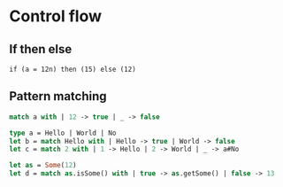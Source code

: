 # Control flow

## If then else

```text
if (a = 12n) then (15) else (12)
```

## Pattern matching

```ocaml
match a with | 12 -> true | _ -> false
```

```ocaml
type a = Hello | World | No
let b = match Hello with | Hello -> true | World -> false
let c = match 2 with | 1 -> Hello | 2 -> World | _ -> a#No

let as = Some(12)
let d = match as.isSome() with | true -> as.getSome() | false -> 13
```

